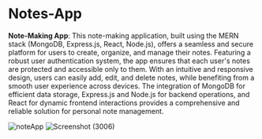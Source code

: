 # Notes-App

**Note-Making App**: This note-making application, built using the MERN stack (MongoDB, Express.js, React, Node.js), offers a seamless and secure platform for users to create, organize, and manage their notes. Featuring a robust user authentication system, the app ensures that each user's notes are protected and accessible only to them. With an intuitive and responsive design, users can easily add, edit, and delete notes, while benefiting from a smooth user experience across devices. The integration of MongoDB for efficient data storage, Express.js and Node.js for backend operations, and React for dynamic frontend interactions provides a comprehensive and reliable solution for personal note management.

![noteApp](https://github.com/user-attachments/assets/9fb3bb0b-62f0-4572-aa4c-47350e237306)
![Screenshot (3006)](https://github.com/user-attachments/assets/4cd9b9b5-1a82-45e1-9ec0-e207a8e4d3ea)
